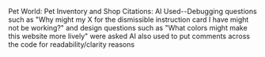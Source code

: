 Pet World: Pet Inventory and Shop
Citations:
AI Used--Debugging questions such as "Why might my X for the dismissible instruction card I have might not be working?" and
design questions such as "What colors might make this website more lively" were asked
AI also used to put comments across the code for readability/clarity reasons
